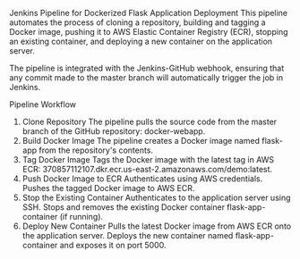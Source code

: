 Jenkins Pipeline for Dockerized Flask Application Deployment This pipeline automates the process of cloning a repository, building and tagging a Docker image, pushing it to AWS Elastic Container Registry (ECR), stopping an existing container, and deploying a new container on the application server. 

The pipeline is integrated with the Jenkins-GitHub webhook, ensuring that any commit made to the master branch will automatically trigger the job in Jenkins.

Pipeline Workflow
1.	Clone Repository The pipeline pulls the source code from the master branch of the GitHub repository: docker-webapp.
2.	Build Docker Image The pipeline creates a Docker image named flask-app from the repository's contents.
3.	Tag Docker Image Tags the Docker image with the latest tag in AWS ECR: 370857112107.dkr.ecr.us-east-2.amazonaws.com/demo:latest.
4.	Push Docker Image to ECR Authenticates using AWS credentials.
Pushes the tagged Docker image to AWS ECR.
5.	Stop the Existing Container Authenticates to the application server using SSH.
Stops and removes the existing Docker container flask-app-container (if running).
6.	Deploy New Container Pulls the latest Docker image from AWS ECR onto the application server.
Deploys the new container named flask-app-container and exposes it on port 5000.

